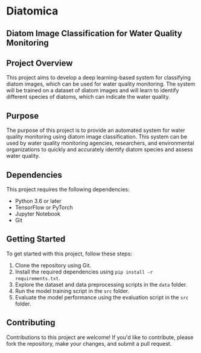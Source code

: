 # Diatomica


## Diatom Image Classification for Water Quality Monitoring

## Project Overview

This project aims to develop a deep learning-based system for classifying diatom images, which can be used for water quality monitoring. The system will be trained on a dataset of diatom images and will learn to identify different species of diatoms, which can indicate the water quality.

## Purpose

The purpose of this project is to provide an automated system for water quality monitoring using diatom image classification. This system can be used by water quality monitoring agencies, researchers, and environmental organizations to quickly and accurately identify diatom species and assess water quality.

## Dependencies

This project requires the following dependencies:

* Python 3.6 or later
* TensorFlow or PyTorch
* Jupyter Notebook
* Git

## Getting Started

To get started with this project, follow these steps:

1. Clone the repository using Git.
2. Install the required dependencies using `pip install -r requirements.txt`.
3. Explore the dataset and data preprocessing scripts in the `data` folder.
4. Run the model training script in the `src` folder.
5. Evaluate the model performance using the evaluation script in the `src` folder.

## Contributing

Contributions to this project are welcome! If you'd like to contribute, please fork the repository, make your changes, and submit a pull request.